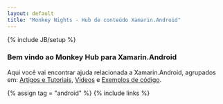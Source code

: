 ```yaml
---
layout: default
title: "Monkey Nights - Hub de conteúdo Xamarin.Android"
---
```

{% include JB/setup %}

### Bem vindo ao Monkey Hub para Xamarin.Android

Aqui você vai encontrar ajuda relacionada a Xamarin.Android, agrupados em: [Artigos e Tutoriais](#artigos-e-tutoriais), [Videos](#videos) e [Exemplos de código](#exemplos-de-cdigo).

{% assign tag = "android" %}
{% include links %}